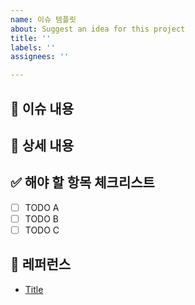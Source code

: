 ```yaml
---
name: 이슈 템플릿
about: Suggest an idea for this project
title: ''
labels: ''
assignees: ''

---
```


## 📄 이슈 내용

<!--- 기능에 대한 요약 설명을 작성해 주세요. -->

## 📝 상세 내용

<!--- 기능 추가와 관련된 상세 내용을 작성해 주세요. -->

## ✅ 해야 할 항목 체크리스트

- [ ] TODO A
- [ ] TODO B
- [ ] TODO C

## 📍 레퍼런스

- [Title](https://...)
